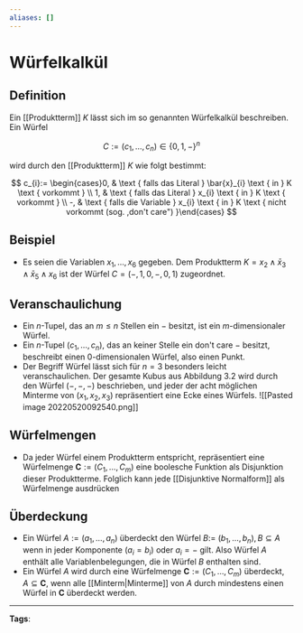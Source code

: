 ```yaml
---
aliases: []
---
```


# Würfelkalkül

## Definition

Ein [[Produktterm]] $K$ lässt sich im so genannten Würfelkalkül beschreiben. Ein Würfel

$$
C:=\left(c_{1}, \ldots, c_{n}\right) \in\{0,1,-\}^{n}
$$

wird durch den [[Produktterm]] $K$ wie folgt bestimmt:

$$
c_{i}:= \begin{cases}0, & \text { falls das Literal } \bar{x}_{i} \text { in } K \text { vorkommt } \\ 1, & \text { falls das Literal } x_{i} \text { in } K \text { vorkommt } \\ -, & \text { falls die Variable } x_{i} \text { in } K \text { nicht vorkommt (sog. ,don't care") }\end{cases}
$$

## Beispiel

- Es seien die Variablen $x_{1}, \ldots, x_{6}$ gegeben. Dem Produktterm $K=x_{2} \wedge \bar{x}_{3} \wedge \bar{x}_{5} \wedge x_{6}$ ist der Würfel $C=(-, 1,0,-, 0,1)$ zugeordnet.

## Veranschaulichung

- Ein $n$-Tupel, das an $m \leq n$ Stellen ein $-$ besitzt, ist ein $m$-dimensionaler Würfel.
- Ein $n$-Tupel $\left(c_{1}, \ldots, c_{n}\right)$, das an keiner Stelle ein don't care $-$ besitzt, beschreibt einen 0-dimensionalen Würfel, also einen Punkt.
- Der Begriff Würfel lässt sich für $n=3$ besonders leicht veranschaulichen. Der gesamte Kubus aus Abbildung $3.2$ wird durch den Würfel $(-,-,-)$ beschrieben, und jeder der acht möglichen Minterme von $\left(x_{1}, x_{2}, x_{3}\right)$ repräsentiert eine Ecke eines Würfels.
  ![[Pasted image 20220520092540.png]]

## Würfelmengen

- Da jeder Würfel einem Produktterm entspricht, repräsentiert eine Würfelmenge $\boldsymbol{C}:=\left(C_{1}, \ldots, C_{m}\right)$ eine boolesche Funktion als Disjunktion dieser Produktterme. Folglich kann jede [[Disjunktive Normalform]] als Würfelmenge ausdrücken

## Überdeckung

- Ein Würfel $A:=\left(a_{1}, \ldots, a_{n}\right)$ überdeckt den Würfel $B:=$ $\left(b_{1}, \ldots, b_{n}\right), B \subseteq A$ wenn in jeder Komponente $\left(a_{i}=b_{i}\right)$ oder $a_{i}=-$ gilt. Also Würfel $A$ enthält alle Variablenbelegungen, die in Würfel $B$ enthalten sind.
- Ein Würfel $A$ wird durch eine Würfelmenge $\boldsymbol{C}:=\left(C_{1}, \ldots, C_{m}\right)$ überdeckt, $A \subseteq \boldsymbol{C}$, wenn alle [[Minterm|Minterme]] von $A$ durch mindestens einen Würfel in $\boldsymbol{C}$ überdeckt werden.

---

**Tags**:
